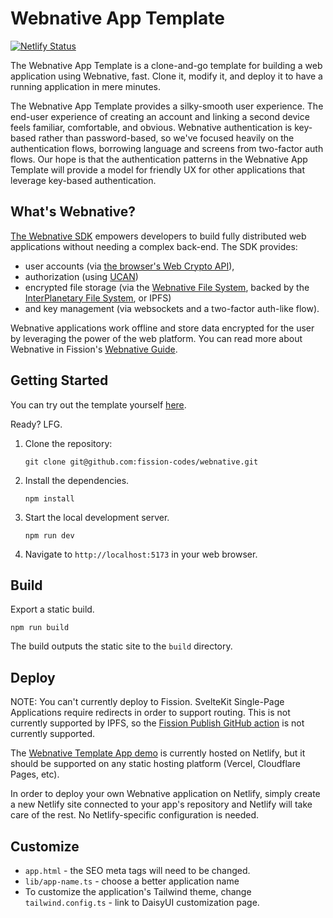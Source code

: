 # Webnative App Template

[![Netlify Status](https://api.netlify.com/api/v1/badges/7b7418ef-86eb-43c4-a668-0118568c7f46/deploy-status)](https://app.netlify.com/sites/webnative/deploys)

The Webnative App Template is a clone-and-go template for building a web application using Webnative, fast. Clone it, modify it, and deploy it to have a running application in mere minutes.

The Webnative App Template provides a silky-smooth user experience. The end-user experience of creating an account and linking a second device feels familiar, comfortable, and obvious. Webnative authentication is key-based rather than password-based, so we've focused heavily on the authentication flows, borrowing language and screens from two-factor auth flows. Our hope is that the authentication patterns in the Webnative App Template will provide a model for friendly UX for other applications that leverage key-based authentication.

## What's Webnative?

[The Webnative SDK](https://github.com/fission-codes/webnative) empowers developers to build fully distributed web applications without needing a complex back-end. The SDK provides:

- user accounts (via [the browser's Web Crypto API](https://developer.mozilla.org/en-US/docs/Web/API/Web_Crypto_API)),
- authorization (using [UCAN](https://ucan.xyz))
- encrypted file storage (via the [Webnative File System](https://guide.fission.codes/developers/webnative/file-system-wnfs), backed by the [InterPlanetary File System](https://ipfs.io/), or IPFS)
- and key management (via websockets and a two-factor auth-like flow).

Webnative applications work offline and store data encrypted for the user by leveraging the power of the web platform. You can read more about Webnative in Fission's [Webnative Guide](https://guide.fission.codes/developers/webnative).

## Getting Started

You can try out the template yourself [here](https://webnative.netlify.app/).

Ready? LFG.

1. Clone the repository:

   ```shell
   git clone git@github.com:fission-codes/webnative.git
   ```

2. Install the dependencies.

   ```shell
   npm install
   ```

3. Start the local development server.

   ```shell
   npm run dev
   ```

4. Navigate to `http://localhost:5173` in your web browser.

## Build

Export a static build.

```shell
npm run build
```

The build outputs the static site to the `build` directory.

## Deploy

NOTE: You can't currently deploy to Fission. SvelteKit Single-Page Applications require redirects in order to support routing. This is not currently supported by IPFS, so the [Fission Publish GitHub action](https://github.com/fission-codes/publish-action) is not currently supported.

The [Webnative Template App demo](https://webnative.netlify.app) is currently hosted on Netlify, but it should be supported on any static hosting platform (Vercel, Cloudflare Pages, etc).

In order to deploy your own Webnative application on Netlify, simply create a new Netlify site connected to your app's repository and Netlify will take care of the rest. No Netlify-specific configuration is needed.

## Customize

- `app.html` - the SEO meta tags will need to be changed.
- `lib/app-name.ts` - choose a better application name
- To customize the application's Tailwind theme, change `tailwind.config.ts` - link to DaisyUI customization page.
